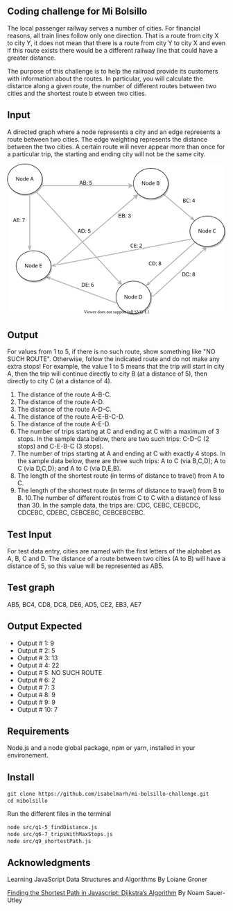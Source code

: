 Coding challenge for Mi Bolsillo
-------
The local passenger railway serves a number of cities. For financial reasons, all train lines follow only one direction. That is a route from city X to city Y, it does not mean that there is a route from city Y to city X and even if this route exists there would be a different railway line that could have a greater distance.

The purpose of this challenge is to help the railroad provide its customers with information about the routes. In particular, you will calculate the distance along a given route, the number of different routes between two cities and the shortest route b
etween two cities.

Input
-------
A directed graph where a node represents a city and an edge represents a route between two cities. The edge weighting represents the distance between the two cities. A certain route will never appear more than once for a particular trip, the starting and ending city will not be the same city.

![Graph image](./graph_image.svg)

Output
-------
For values from 1 to 5, if there is no such route, show something like "NO SUCH ROUTE". Otherwise, follow the indicated route and do not make any extra stops! For example, the value 1 to 5 means that the trip will start in city A, then the trip will continue directly to city B (at a distance of 5), then directly to city C (at a distance of 4).

1. The distance of the route A-B-C.
2. The distance of the route A-D.
3. The distance of the route A-D-C.
4. The distance of the route A-E-B-C-D.
5. The distance of the route A-E-D.
6. The number of trips starting at C and ending at C with a maximum of 3 stops.  In the sample data below, there are two such trips: C-D-C (2 stops) and C-E-B-C (3 stops).
7. The number of trips starting at A and ending at C with exactly 4 stops.  In the sample data below, there are three such trips: A to C (via B,C,D); A to C (via D,C,D); and A to C (via D,E,B).
8. The length of the shortest route (in terms of distance to travel) from A to C.
9. The length of the shortest route (in terms of distance to travel) from B to B.
10.The number of different routes from C to C with a distance of less than 30.  In the sample data, the trips are: CDC, CEBC, CEBCDC, CDCEBC, CDEBC, CEBCEBC, CEBCEBCEBC.

Test Input
-------
For test data entry, cities are named with the first letters of the alphabet as A, B, C and D. The distance of a route between two cities (A to B) will have a distance of 5, so this value will be represented as AB5.

Test graph
-------
AB5, BC4, CD8, DC8, DE6, AD5, CE2, EB3, AE7

Output Expected
-------
* Output # 1: 9
* Output # 2: 5
* Output # 3: 13
* Output # 4: 22
* Output # 5: NO SUCH ROUTE
* Output # 6: 2
* Output # 7: 3
* Output # 8: 9
* Output # 9: 9
* Output # 10: 7

Requirements
-------
Node.js and a node global package, npm or yarn, installed in your environement.

Install
-------
```
git clone https://github.com/isabelmarh/mi-bolsillo-challenge.git
cd mibolsillo
```

Run the different files in the terminal 
```
node src/q1-5_findDistance.js
node src/q6-7_tripsWithMaxStops.js
node src/q9_shortestPath.js
```

Acknowledgments
-------
Learning JavaScript Data Structures and Algorithms
By Loiane Groner

[Finding the Shortest Path in Javascript: Dijkstra’s Algorithm](https://levelup.gitconnected.com/finding-the-shortest-path-in-javascript-dijkstras-algorithm-8d16451eea34)
By Noam Sauer-Utley

